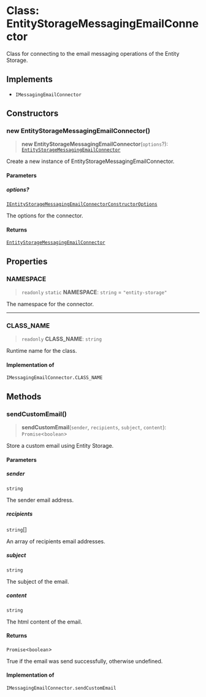# Class: EntityStorageMessagingEmailConnector

Class for connecting to the email messaging operations of the Entity Storage.

## Implements

- `IMessagingEmailConnector`

## Constructors

### new EntityStorageMessagingEmailConnector()

> **new EntityStorageMessagingEmailConnector**(`options`?): [`EntityStorageMessagingEmailConnector`](EntityStorageMessagingEmailConnector.md)

Create a new instance of EntityStorageMessagingEmailConnector.

#### Parameters

##### options?

[`IEntityStorageMessagingEmailConnectorConstructorOptions`](../interfaces/IEntityStorageMessagingEmailConnectorConstructorOptions.md)

The options for the connector.

#### Returns

[`EntityStorageMessagingEmailConnector`](EntityStorageMessagingEmailConnector.md)

## Properties

### NAMESPACE

> `readonly` `static` **NAMESPACE**: `string` = `"entity-storage"`

The namespace for the connector.

***

### CLASS\_NAME

> `readonly` **CLASS\_NAME**: `string`

Runtime name for the class.

#### Implementation of

`IMessagingEmailConnector.CLASS_NAME`

## Methods

### sendCustomEmail()

> **sendCustomEmail**(`sender`, `recipients`, `subject`, `content`): `Promise`\<`boolean`\>

Store a custom email using Entity Storage.

#### Parameters

##### sender

`string`

The sender email address.

##### recipients

`string`[]

An array of recipients email addresses.

##### subject

`string`

The subject of the email.

##### content

`string`

The html content of the email.

#### Returns

`Promise`\<`boolean`\>

True if the email was send successfully, otherwise undefined.

#### Implementation of

`IMessagingEmailConnector.sendCustomEmail`
